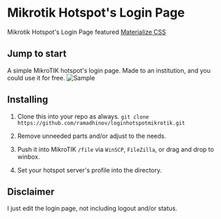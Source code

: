 # Mikrotik Hotspot's Login Page
Mikrotik Hotspot's Login Page featured [Materialize CSS](http://http://materializecss.com/)

## Jump to start
A simple MikroTIK hotspot's login page. Made to an institution, and you could use it for free.
![Sample](https://github.com/kawaiiislyr/Hostspot-Login-Page/blob/main/hotspot/img/sample.png)

## Installing
1. Clone this into your repo as always.
`git clone https://github.com/ramadhinov/loginhotspotmikrotik.git`

1. Remove unneeded parts and/or adjust to the needs.

1. Push it into MikroTIK `/file` via `WinSCP`, `FileZilla`, or drag and drop to winbox.

1. Set your hotspot server's profile into the directory.

## Disclaimer
I just edit the login page, not including logout and/or status.